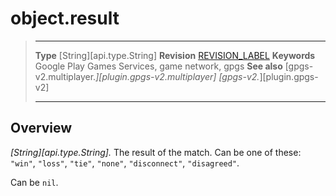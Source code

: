 # object.result

> --------------------- ------------------------------------------------------------------------------------------
> __Type__              [String][api.type.String]
> __Revision__          [REVISION_LABEL](REVISION_URL)
> __Keywords__          Google Play Games Services, game network, gpgs
> __See also__          [gpgs-v2.multiplayer.*][plugin.gpgs-v2.multiplayer]
>                       [gpgs-v2.*][plugin.gpgs-v2]
> --------------------- ------------------------------------------------------------------------------------------

## Overview

_[String][api.type.String]._ The result of the match. Can be one of these: `"win"`, `"loss"`, `"tie"`, `"none"`, `"disconnect"`, `"disagreed"`.

Can be `nil`.